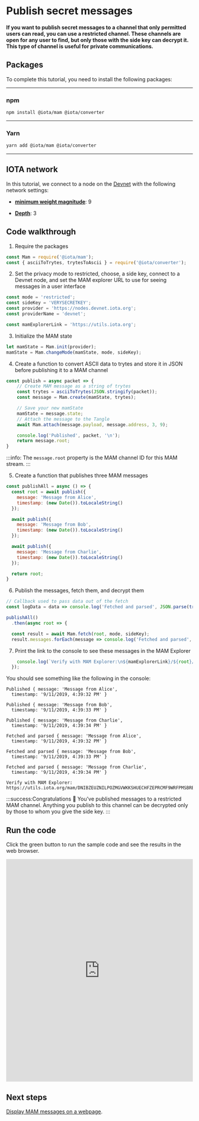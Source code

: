 # Publish secret messages

**If you want to publish secret messages to a channel that only permitted users can read, you can use a restricted channel. These channels are open for any user to find, but only those with the side key can decrypt it. This type of channel is useful for private communications.**

## Packages

To complete this tutorial, you need to install the following packages:

--------------------
### npm
```bash
npm install @iota/mam @iota/converter
```
---
### Yarn
```bash
yarn add @iota/mam @iota/converter
```
--------------------

## IOTA network

In this tutorial, we connect to a node on the [Devnet](root://getting-started/1.0/networks/overview.md) with the following network settings:

- **[minimum weight magnitude](root://getting-started/1.0/references/glossary.md#minimum-weight-magnitude)**: 9

- **[Depth](root://getting-started/1.0/clients/sending-a-transaction.md#choosing-a-depth)**: 3

## Code walkthrough

1. Require the packages

  ```js
  const Mam = require('@iota/mam');
  const { asciiToTrytes, trytesToAscii } = require('@iota/converter');
  ```

2. Set the privacy mode to restricted, choose, a side key, connect to a Devnet node, and set the MAM explorer URL to use for seeing messages in a user interface

  ```js
  const mode = 'restricted';
  const sideKey = 'VERYSECRETKEY';
  const provider = 'https://nodes.devnet.iota.org';
  const providerName = 'devnet';

  const mamExplorerLink = 'https://utils.iota.org';
  ```

3. Initialize the MAM state

  ```js
  let mamState = Mam.init(provider);
  mamState = Mam.changeMode(mamState, mode, sideKey);
  ```

4. Create a function to convert ASCII data to trytes and store it in JSON before publishing it to a MAM channel

  ```js
  const publish = async packet => {
      // Create MAM message as a string of trytes
      const trytes = asciiToTrytes(JSON.stringify(packet));
      const message = Mam.create(mamState, trytes);

      // Save your new mamState
      mamState = message.state;
      // Attach the message to the Tangle
      await Mam.attach(message.payload, message.address, 3, 9);

      console.log('Published', packet, '\n');
      return message.root;
  }
  ```

  :::info:
  The `message.root` property is the MAM channel ID for this MAM stream.
  :::

5. Create a function that publishes three MAM messages

  ```js
  const publishAll = async () => {
    const root = await publish({
      message: 'Message from Alice',
      timestamp: (new Date()).toLocaleString()
    });

    await publish({
      message: 'Message from Bob',
      timestamp: (new Date()).toLocaleString()
    });

    await publish({
      message: 'Message from Charlie',
      timestamp: (new Date()).toLocaleString()
    });

    return root;
  }
  ```

6. Publish the messages, fetch them, and decrypt them

  ```js
  // Callback used to pass data out of the fetch
  const logData = data => console.log('Fetched and parsed', JSON.parse(trytesToAscii(data)), '\n');

  publishAll()
    .then(async root => {

    const result = await Mam.fetch(root, mode, sideKey);
    result.messages.forEach(message => console.log('Fetched and parsed', JSON.parse(trytesToAscii(message)), '\n'));
  ```

7. Print the link to the console to see these messages in the MAM Explorer

  ```js
      console.log(`Verify with MAM Explorer:\n${mamExplorerLink}/${root}/${mode}/${sideKey.padEnd(81, '9')}/${providerName}\n`);
    });
  ```

You should see something like the following in the console:

```
Published { message: 'Message from Alice',
  timestamp: '9/11/2019, 4:39:32 PM' }

Published { message: 'Message from Bob',
  timestamp: '9/11/2019, 4:39:33 PM' }

Published { message: 'Message from Charlie',
  timestamp: '9/11/2019, 4:39:34 PM' }

Fetched and parsed { message: 'Message from Alice',
  timestamp: '9/11/2019, 4:39:32 PM' }

Fetched and parsed { message: 'Message from Bob',
  timestamp: '9/11/2019, 4:39:33 PM' }

Fetched and parsed { message: 'Message from Charlie',
  timestamp: '9/11/2019, 4:39:34 PM' }

Verify with MAM Explorer:
https://utils.iota.org/mam/DNIBZEUZNILPOZMGVWKKSHUECHFZEPRCMF9WRFPMSBRBKZWFFTTBIUYQNUBYB9NPHGHU9KPVRH9HD9JXO/restricted/VERYSECRETKEY99999999999999999999999999999999999999999999999999999999999999999999/devnet
```

:::success:Congratulations :tada:
You've published messages to a restricted MAM channel. Anything you publish to this channel can be decrypted only by those to whom you give the side key.
:::

## Run the code

Click the green button to run the sample code and see the results in the web browser.

<iframe height="600px" width="100%" src="https://repl.it/@jake91/MAM-restricted?lite=true" scrolling="no" frameborder="no" allowtransparency="true" allowfullscreen="true" sandbox="allow-forms allow-pointer-lock allow-popups allow-same-origin allow-scripts allow-modals"></iframe>

## Next steps

[Display MAM messages on a webpage](../js/create-mam-webpage.md).
